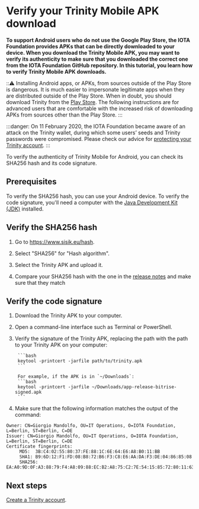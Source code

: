 # Verify your Trinity Mobile APK download

**To support Android users who do not use the Google Play Store, the IOTA Foundation provides APKs that can be directly downloaded to your device. When you download the Trinity Mobile APK, you may want to verify its authenticity to make sure that you downloaded the correct one from the IOTA Foundation GitHub repository. In this tutorial, you learn how to verify Trinity Mobile APK downloads.**

:::warning:
Installing Android apps, or APKs, from sources outside of the Play Store is dangerous. It is much easier to impersonate legitimate apps when they are distributed outside of the Play Store. When in doubt, you should download Trinity from the [Play Store](https://play.google.com/store/apps/details?id=com.iota.trinity). The following instructions are for advanced users that are comfortable with the increased risk of downloading APKs from sources other than the Play Store.
:::

:::danger:
On 11 February 2020, the IOTA Foundation became aware of an attack on the Trinity wallet, during which some users’ seeds and Trinity passwords were compromised. Please check our advice for [protecting your Trinity account](../how-to-guides/protect-trinity-account.md).
:::

To verify the authenticity of Trinity Mobile for Android, you can check its SHA256 hash and its code signature.

## Prerequisites
To verify the SHA256 hash, you can use your Android device.
To verify the code signature, you'll need a computer with the [Java Development Kit (JDK)](https://www.oracle.com/java/technologies/javase-downloads.html) installed.

## Verify the SHA256 hash

1. Go to https://www.sisik.eu/hash.

2. Select "SHA256" for "Hash algorithm".

3. Select the Trinity APK and upload it.

4. Compare your SHA256 hash with the one in the [release notes](https://github.com/iotaledger/trinity-wallet/releases) and make sure that they match

## Verify the code signature

1. Download the Trinity APK to your computer.

2. Open a command-line interface such as Terminal or PowerShell.

3. Verify the signature of the Trinity APK, replacing the path with the path to your Trinity APK on your computer:

		```bash
		keytool -printcert -jarfile path/to/trinity.apk
		```

		For example, if the APK is in `~/Downloads`:
		```bash
		keytool -printcert -jarfile ~/Downloads/app-release-bitrise-signed.apk
		```

4. Make sure that the following information matches the output of the command:

```
Owner: CN=Giorgio Mandolfo, OU=IT Operations, O=IOTA Foundation, L=Berlin, ST=Berlin, C=DE
Issuer: CN=Giorgio Mandolfo, OU=IT Operations, O=IOTA Foundation, L=Berlin, ST=Berlin, C=DE
Certificate fingerprints:
	 MD5:  3B:C4:02:55:80:37:FE:88:1C:6E:64:E6:A8:B0:11:BB
	 SHA1: B9:6D:12:F1:FD:08:B8:72:B6:F3:C8:E6:AA:DA:F3:DE:04:86:85:08
	 SHA256: EA:A0:9D:0F:A3:88:79:F4:A8:09:88:EC:B2:A8:75:C2:7E:54:15:85:72:80:11:63:A5:6B:55:44:DB:67:E6:CD
```

## Next steps

[Create a Trinity account](../how-to-guides/create-an-account.md).
